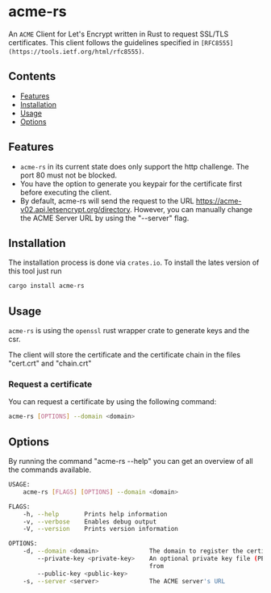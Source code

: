 # acme-rs
An `ACME` Client for Let's Encrypt written in Rust to request SSL/TLS certificates. This client follows the guidelines specified in `[RFC8555](https://tools.ietf.org/html/rfc8555)`.

## Contents
 - [Features](#Features)
 - [Installation](#Installation)
 - [Usage](#Usage)
 - [Options](#Options)

## Features
- `acme-rs` in its current state does only support the http challenge. The port 80 must not be blocked. <br>
- You have the option to generate you keypair for the certificate first before executing the client. <br>
- By default, acme-rs will send the request to the URL https://acme-v02.api.letsencrypt.org/directory. However, you can manually change the ACME Server URL by using the "--server" flag.

## Installation

The installation process is done via `crates.io`. To install the lates version of this tool just run

```bash
cargo install acme-rs
```

## Usage
`acme-rs` is using the `openssl` rust wrapper crate to generate keys and the csr.

The client will store the certificate and the certificate chain in the files "cert.crt" and "chain.crt"

### Request a certificate
You can request a certificate by using the following command: <br>
```bash
acme-rs [OPTIONS] --domain <domain>
```


## Options
By running the command "acme-rs --help" you can get an overview of all the commands available.

```bash
USAGE:
    acme-rs [FLAGS] [OPTIONS] --domain <domain>

FLAGS:
    -h, --help       Prints help information
    -v, --verbose    Enables debug output
    -V, --version    Prints version information

OPTIONS:
    -d, --domain <domain>              The domain to register the certificate for
        --private-key <private-key>    An optional private key file (PEM format) to load the keys
                                       from
        --public-key <public-key>
    -s, --server <server>              The ACME server's URL
```

